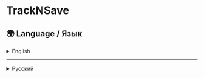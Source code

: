 # TrackNSave

## 🌍 Language / Язык  
<details>
  <summary>English</summary>

## 📥 Installation Guide

Follow these steps to install and run the application:

1. Clone the repository:
   ```sh
   git clone https://github.com/Ermak153/TrackNSave.git
   cd tracknsave
   ```

2. Create a `.env` file in the root directory and add the following variables:
   ```env
   POSTGRES_DB=database_name
   POSTGRES_USER=postgres_username
   POSTGRES_PASSWORD=database_password
   PGADMIN_EMAIL=your_email
   PGADMIN_PASSWORD=password_for_admin_panel
   Jwt__Key=your_super_long_and_secret_key
   ```

3. Navigate to `tracknsave.client` and install dependencies:
   ```sh
   cd tracknsave.client
   npm i
   ```

4. Install and start Docker Desktop. Ensure Docker Engine is running.

5. Open the project in Visual Studio.

6. Select `docker-compose` as the startup project.

7. Run the application and wait for the setup to complete (approximately 30 minutes).

---

## 🔗 Access to Services

After successfully starting the project, you can access the services at the following URLs:

- **pgAdmin** → [http://localhost:5050/](http://localhost:5050/)
- **Client (Frontend)** → [https://localhost:5173/](https://localhost:5173/)
- **Сlient (Frontend) from other devices in your Wi-Fi** → [https://192.168.31.131:5173/](https://192.168.31.131:5173/)
- **pg_exporter** → [http://localhost:9187/](http://localhost:9187/)

</details>

---

<details>
  <summary>Русский</summary>

## 📥 Руководство по установке

Следуйте этим шагам для установки и запуска приложения:

1. Склонируйте репозиторий:
   ```sh
   git clone https://github.com/Ermak153/TrackNSave.git
   cd tracknsave
   ```

2. Создайте файл `.env` в корне и добавьте в него следующие переменные:
   ```env
   POSTGRES_DB=database_name
   POSTGRES_USER=postgres_username
   POSTGRES_PASSWORD=database_password
   PGADMIN_EMAIL=your_email
   PGADMIN_PASSWORD=password_for_admin_panel
   Jwt__Key=your_super_long_and_secret_key
   ```

3. Перейдите в `tracknsave.client` и установите зависимости:
   ```sh
   cd tracknsave.client
   npm i
   ```

4. Установите и запустите Docker Desktop. Убедитесь, что Docker Engine работает.

5. Откройте проект в Visual Studio.

6. Выберите `docker-compose` в качестве запускаемого проекта.

7. Запустите проект и дождитесь завершения установки (примерно 30 минут).

---

## 🔗 Доступ к сервисам

После успешного запуска проекта доступ к сервисам осуществляется по следующим ссылкам:

- **pgAdmin** → [http://localhost:5050/](http://localhost:5050/)
- **Клиент (Frontend)** → [https://localhost:5173/](https://localhost:5173/)
- **Клиент (Frontend) с других устройств в вашем Wi-Fi** → [https://192.168.31.131:5173/](https://192.168.31.131:5173/)
- **pg_exporter** → [http://localhost:9187/](http://localhost:9187/)
</details>
